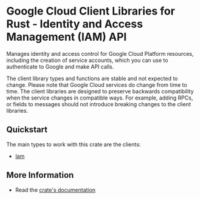 # Google Cloud Client Libraries for Rust - Identity and Access Management (IAM) API

<!-- Code generated by sidekick. DO NOT EDIT. -->


Manages identity and access control for Google Cloud Platform resources,
including the creation of service accounts, which you can use to
authenticate to Google and make API calls.

The client library types and functions are stable and not expected to change.
Please note that Google Cloud services do change from time to time. The client
libraries are designed to preserve backwards compatibility when the service
changes in compatible ways. For example, adding RPCs, or fields to messages
should not introduce breaking changes to the client libraries.

## Quickstart

The main types to work with this crate are the clients:

- [Iam]

## More Information

- Read the [crate's documentation](https://docs.rs/google-cloud-iam-admin-v1/latest/google-cloud-iam-admin-v1)

[Iam]: https://docs.rs/google-cloud-iam-admin-v1/latest/google_cloud_iam_admin_v1/client/struct.Iam.html
